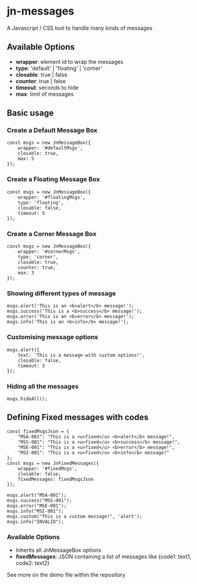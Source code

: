 # jn-messages
A Javascript / CSS tool to handle many kinds of messages

## Available Options
- **wrapper**: element id to wrap the messages
- **type**: 'default' | 'floating' | 'corner'
- **closable**: true | false
- **counter**: true | false
- **timeout**: seconds to hide
- **max**: limit of messages

## Basic usage

### Create a Default Message Box
```
const msgs = new JnMessageBox({
    wrapper: '#defaultMsgs', 
    closable: true, 
    max: 5
});
```

### Create a Floating Message Box
```
const msgs = new JnMessageBox({
    wrapper: '#floatingMsgs', 
    type: 'floating', 
    closable: false, 
    timeout: 5
});
```

### Create a Corner Message Box
```
const msgs = new JnMessageBox({
    wrapper: '#cornerMsgs', 
    type: 'corner', 
    closable: true,
    counter: true, 
    max: 3
});
```

### Showing different types of message
```
msgs.alert('This is an <b>alert</b> message!');
msgs.success('This is a <b>success</b> message!');
msgs.error('This is an <b>error</b> message!');
msgs.info('This is an <b>info</b> message!');
```

### Customising message options
```
msgs.alert({
    text: 'This is a message with custom options!',
    closable: false,
    timeout: 3
});
```

### Hiding all the messages
```
msgs.hideAll();
```

## Defining Fixed messages with codes
```
const fixedMsgsJson = {
    "MSA-001": "This is a <u>fixed</u> <b>alert</b> message!",
    "MSS-001": "This is a <u>fixed</u> <b>success</b> message!",
    "MSE-001": "This is a <u>fixed</u> <b>error</b> message!",
    "MSI-001": "This is a <u>fixed</u> <b>info</b> message!"
};
const msgs = new JnFixedMessages({
    wrapper: '#fixedMsgs', 
    closable: false, 
    fixedMessages: fixedMsgsJson
});

msgs.alert("MSA-001");
msgs.success("MSS-001");
msgs.error("MSE-001");
msgs.info("MSI-001");
msgs.custom("This is a custom message!", 'alert');
msgs.info("INVALID");
```

### Available Options
- Inherits all JnMessageBox options
- **fixedMessages**: JSON containing a list of messages like {code1: text1, code2: text2}

See more on the demo file within the repository
